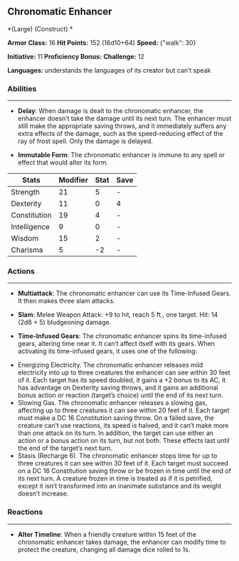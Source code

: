 ## Chronomatic Enhancer
*(Large) (Construct) *

**Armor Class:** 16
**Hit Points:** 152 (16d10+64)
**Speed:** {"walk": 30}

**Initiative:** 11
**Proficiency Bonus:**
**Challenge:** 12

**Languages:** understands the languages of its creator but can’t speak

### Abilities
 --- 
- **Delay**: When damage is dealt to the chronomatic enhancer, the enhancer doesn’t take the damage until its next turn. The enhancer must still make the appropriate saving throws, and it immediately suffers any extra effects of the damage, such as the speed-reducing effect of the ray of frost spell. Only the damage is delayed.

- **Immutable Form**: The chronomatic enhancer is immune to any spell or effect that would alter its form.



| Stats | Modifier | Stat | Save
| ---- | ---- | ---- | ---- |
| Strength | 21 | 5 | - |
| Dexterity | 11 | 0 | 4 |
| Constitution | 19 | 4 | - |
| Intelligence | 9 | 0 | - |
| Wisdom | 15 | 2 | - |
| Charisma | 5 | -2 | - |

### Actions
 --- 
- **Multiattack**: The chronomatic enhancer can use its Time-Infused Gears. It then makes three slam attacks.

- **Slam**: Melee Weapon Attack: +9 to hit, reach 5 ft., one target. Hit: 14 (2d8 + 5) bludgeoning damage.

- **Time-Infused Gears**: The chronomatic enhancer spins its time-infused gears, altering time near it. It can’t affect itself with its gears. When activating its time-infused gears, it uses one of the following: 
* Energizing Electricity. The chronomatic enhancer releases mild electricity into up to three creatures the enhancer can see within 30 feet of it. Each target has its speed doubled, it gains a +2 bonus to its AC, it has advantage on Dexterity saving throws, and it gains an additional bonus action or reaction (target’s choice) until the end of its next turn. 
* Slowing Gas. The chronomatic enhancer releases a slowing gas, affecting up to three creatures it can see within 20 feet of it. Each target must make a DC 16 Constitution saving throw. On a failed save, the creature can’t use reactions, its speed is halved, and it can’t make more than one attack on its turn. In addition, the target can use either an action or a bonus action on its turn, but not both. These effects last until the end of the target’s next turn. 
* Stasis (Recharge 6). The chronomatic enhancer stops time for up to three creatures it can see within 30 feet of it. Each target must succeed on a DC 16 Constitution saving throw or be frozen in time until the end of its next turn. A creature frozen in time is treated as if it is petrified, except it isn’t transformed into an inanimate substance and its weight doesn’t increase.

### Reactions
 --- 
- **Alter Timeline**: When a friendly creature within 15 feet of the chronomatic enhancer takes damage, the enhancer can modify time to protect the creature, changing all damage dice rolled to 1s.

